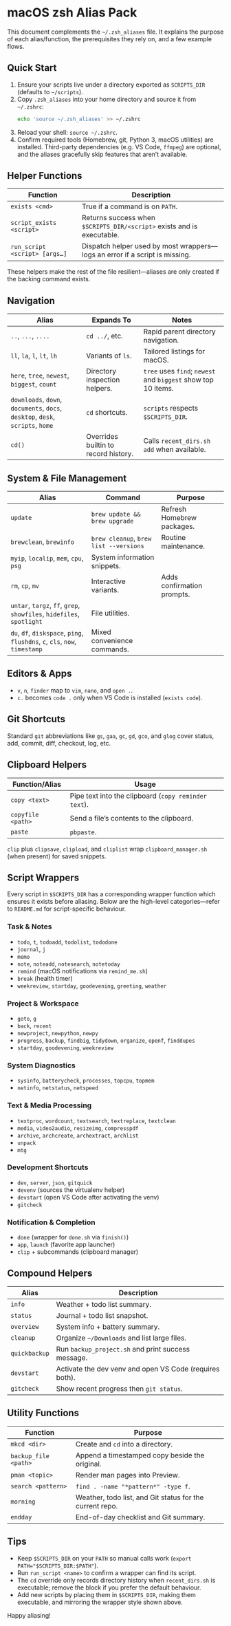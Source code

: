 # macOS zsh Alias Pack

This document complements the `~/.zsh_aliases` file. It explains the purpose of each alias/function, the prerequisites they rely on, and a few example flows.

## Quick Start

1. Ensure your scripts live under a directory exported as `SCRIPTS_DIR` (defaults to `~/scripts`).
2. Copy `.zsh_aliases` into your home directory and source it from `~/.zshrc`:
   ```bash
   echo 'source ~/.zsh_aliases' >> ~/.zshrc
   ```
3. Reload your shell: `source ~/.zshrc`.
4. Confirm required tools (Homebrew, git, Python 3, macOS utilities) are installed. Third-party dependencies (e.g. VS Code, `ffmpeg`) are optional, and the aliases gracefully skip features that aren’t available.

## Helper Functions

| Function | Description |
| -------- | ----------- |
| `exists <cmd>` | True if a command is on `PATH`. |
| `script_exists <script>` | Returns success when `$SCRIPTS_DIR/<script>` exists and is executable. |
| `run_script <script> [args…]` | Dispatch helper used by most wrappers—logs an error if a script is missing. |

These helpers make the rest of the file resilient—aliases are only created if the backing command exists.

## Navigation

| Alias | Expands To | Notes |
| ----- | ---------- | ----- |
| `..`, `...`, `....` | `cd ../`, etc. | Rapid parent directory navigation. |
| `ll`, `la`, `l`, `lt`, `lh` | Variants of `ls`. | Tailored listings for macOS. |
| `here`, `tree`, `newest`, `biggest`, `count` | Directory inspection helpers. | `tree` uses `find`; `newest` and `biggest` show top 10 items. |
| `downloads`, `down`, `documents`, `docs`, `desktop`, `desk`, `scripts`, `home` | `cd` shortcuts. | `scripts` respects `$SCRIPTS_DIR`. |
| `cd()` | Overrides builtin to record history. | Calls `recent_dirs.sh add` when available. |

## System & File Management

| Alias | Command | Purpose |
| ----- | ------- | ------- |
| `update` | `brew update && brew upgrade` | Refresh Homebrew packages. |
| `brewclean`, `brewinfo` | `brew cleanup`, `brew list --versions` | Routine maintenance. |
| `myip`, `localip`, `mem`, `cpu`, `psg` | System information snippets. |
| `rm`, `cp`, `mv` | Interactive variants. | Adds confirmation prompts. |
| `untar`, `targz`, `ff`, `grep`, `showfiles`, `hidefiles`, `spotlight` | File utilities. |
| `du`, `df`, `diskspace`, `ping`, `flushdns`, `c`, `cls`, `now`, `timestamp` | Mixed convenience commands. |

## Editors & Apps

- `v`, `n`, `finder` map to `vim`, `nano`, and `open .`.
- `c.` becomes `code .` only when VS Code is installed (`exists code`).

## Git Shortcuts

Standard `git` abbreviations like `gs`, `gaa`, `gc`, `gd`, `gco`, and `glog` cover status, add, commit, diff, checkout, log, etc.

## Clipboard Helpers

| Function/Alias | Usage |
| -------------- | ----- |
| `copy <text>` | Pipe text into the clipboard (`copy reminder text`). |
| `copyfile <path>` | Send a file’s contents to the clipboard. |
| `paste` | `pbpaste`. |

`clip` plus `clipsave`, `clipload`, and `cliplist` wrap `clipboard_manager.sh` (when present) for saved snippets.

## Script Wrappers

Every script in `$SCRIPTS_DIR` has a corresponding wrapper function which ensures it exists before aliasing. Below are the high-level categories—refer to `README.md` for script-specific behaviour.

### Task & Notes

- `todo`, `t`, `todoadd`, `todolist`, `tododone`
- `journal`, `j`
- `memo`
- `note`, `noteadd`, `notesearch`, `notetoday`
- `remind` (macOS notifications via `remind_me.sh`)
- `break` (health timer)
- `weekreview`, `startday`, `goodevening`, `greeting`, `weather`

### Project & Workspace

- `goto`, `g`
- `back`, `recent`
- `newproject`, `newpython`, `newpy`
- `progress`, `backup`, `findbig`, `tidydown`, `organize`, `openf`, `finddupes`
- `startday`, `goodevening`, `weekreview`

### System Diagnostics

- `sysinfo`, `batterycheck`, `processes`, `topcpu`, `topmem`
- `netinfo`, `netstatus`, `netspeed`

### Text & Media Processing

- `textproc`, `wordcount`, `textsearch`, `textreplace`, `textclean`
- `media`, `video2audio`, `resizeimg`, `compresspdf`
- `archive`, `archcreate`, `archextract`, `archlist`
- `unpack`
- `mtg`

### Development Shortcuts

- `dev`, `server`, `json`, `gitquick`
- `devenv` (sources the virtualenv helper)
- `devstart` (open VS Code after activating the venv)
- `gitcheck`

### Notification & Completion

- `done` (wrapper for `done.sh` via `finish()`)
- `app`, `launch` (favorite app launcher)
- `clip` + subcommands (clipboard manager)

## Compound Helpers

| Alias | Description |
| ----- | ----------- |
| `info` | Weather + todo list summary. |
| `status` | Journal + todo list snapshot. |
| `overview` | System info + battery summary. |
| `cleanup` | Organize `~/Downloads` and list large files. |
| `quickbackup` | Run `backup_project.sh` and print success message. |
| `devstart` | Activate the dev venv and open VS Code (requires both). |
| `gitcheck` | Show recent progress then `git status`. |

## Utility Functions

| Function | Purpose |
| -------- | ------- |
| `mkcd <dir>` | Create and `cd` into a directory. |
| `backup_file <path>` | Append a timestamped copy beside the original. |
| `pman <topic>` | Render man pages into Preview. |
| `search <pattern>` | `find . -name "*pattern*" -type f`. |
| `morning` | Weather, todo list, and Git status for the current repo. |
| `endday` | End-of-day checklist and Git summary. |

## Tips

- Keep `$SCRIPTS_DIR` on your `PATH` so manual calls work (`export PATH="$SCRIPTS_DIR:$PATH"`).
- Run `run_script <name>` to confirm a wrapper can find its script.
- The `cd` override only records directory history when `recent_dirs.sh` is executable; remove the block if you prefer the default behaviour.
- Add new scripts by placing them in `$SCRIPTS_DIR`, making them executable, and mirroring the wrapper style shown above.

Happy aliasing!
